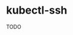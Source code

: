 # kubectl-ssh

<!--
https://github.com/jordanwilson230/kubectl-plugins/blob/master/kubectl-ssh
-->

TODO
